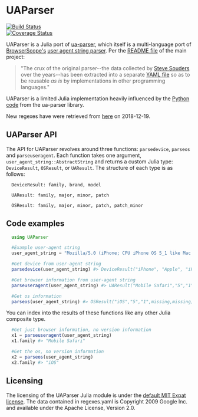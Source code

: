 # UAParser

[![Build Status](https://travis-ci.org/JuliaWeb/UAParser.jl.svg?branch=master)](https://travis-ci.org/JuliaWeb/UAParser.jl) </br>
[![Coverage Status](https://coveralls.io/repos/JuliaWeb/UAParser.jl/badge.svg)](https://coveralls.io/r/JuliaWeb/UAParser.jl)


UAParser is a Julia port of [ua-parser](https://github.com/ua-parser/uap-python), which itself is a multi-language port of [BrowserScope's](http://www.browserscope.org) [user agent string parser](http://code.google.com/p/ua-parser/). Per the [README file](https://github.com/ua-parser/uap-core/blob/master/README.md) of the main project:

> "The crux of the original parser--the data collected by [Steve Souders](http://stevesouders.com/) over the years--has been extracted into a separate [YAML file](https://github.com/tobie/ua-parser/blob/master/regexes.yaml) so as to be reusable _as is_ by implementations in other programming languages."

UAParser is a limited Julia implementation heavily influenced by the [Python code](https://github.com/ua-parser/uap-python) from the ua-parser library.

New regexes have were retrieved from [here](https://github.com/ua-parser/uap-core/blob/master/regexes.yaml) on 2018-12-19.

## UAParser API

The API for UAParser revolves around three functions: `parsedevice`, `parseos` and `parseuseragent`. Each function takes one argument, `user_agent_string::AbstractString` and returns a custom Julia type: `DeviceResult`, `OSResult`, or `UAResult`. The structure of each type is as follows:

```
  DeviceResult: family, brand, model

  UAResult: family, major, minor, patch

  OSResult: family, major, minor, patch, patch_minor
```

## Code examples

```julia
  using UAParser

  #Example user-agent string
  user_agent_string = "Mozilla/5.0 (iPhone; CPU iPhone OS 5_1 like Mac OS X) AppleWebKit/534.46 (KHTML, like Gecko) Version/5.1 Mobile/9B179 Safari/7534.48.3"

  #Get device from user-agent string
  parsedevice(user_agent_string) #> DeviceResult("iPhone", "Apple", "iPhone")

  #Get browser information from user-agent string
  parseuseragent(user_agent_string) #> UAResult("Mobile Safari","5","1",missing)

  #Get os information
  parseos(user_agent_string) #> OSResult("iOS","5","1",missing,missing)

```

You can index into the results of these functions like any other Julia composite type.

```julia
  #Get just browser information, no version information
  x1 = parseuseragent(user_agent_string)
  x1.family #> "Mobile Safari"

  #Get the os, no version information
  x2 = parseos(user_agent_string)
  x2.family #> "iOS"
```

## Licensing

The licensing of the UAParser Julia module is under the [default MIT Expat license](https://github.com/JuliaWeb/UAParser.jl/blob/master/LICENSE.md). The data
contained in regexes.yaml is Copyright 2009 Google Inc. and available under the Apache License, Version 2.0.
